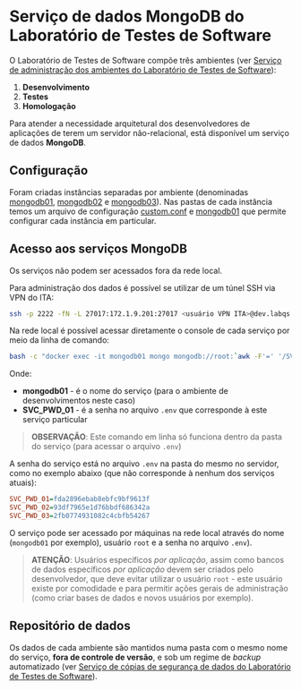 # Serviço de dados **MongoDB** do Laboratório de Testes de Software

O Laboratório de Testes de Software compõe três ambientes (ver [Serviço de administração dos ambientes do Laboratório de Testes de Software](../httpd/README.md)):

1. **Desenvolvimento**
1. **Testes**
1. **Homologação**

Para atender a necessidade arquitetural dos desenvolvedores de aplicações de terem um servidor não-relacional, está disponível um serviço de dados **MongoDB**.

## Configuração

Foram criadas instâncias separadas por ambiente (denominadas [mongodb01](./mongodb01), [mongodb02](./mongodb02) e [mongodb03](./mongodb03)). Nas pastas de cada instância temos um arquivo de configuração [custom.conf](./mongodb02) e [mongodb01](mongodb01/config/custom.conf) que permite configurar cada instância em particular.

## Acesso aos serviços **MongoDB**

Os serviços não podem ser acessados fora da rede local.

Para administração dos dados é possível se utilizar de um túnel SSH via VPN do ITA:

```bash
ssh -p 2222 -fN -L 27017:172.1.9.201:27017 <usuário VPN ITA>@dev.labqs.ita.br
```

Na rede local é possível acessar diretamente o console de cada serviço por meio da linha de comando:

```bash
bash -c "docker exec -it mongodb01 mongo mongodb://root:`awk -F'=' '/SVC_PWD_01/{ printf("%s\n",$2) }' .env`@localhost:27017"
```

Onde:
* **mongodb01** - é o nome do serviço (para o ambiente de desenvolvimentos neste caso)
* **SVC_PWD_01** - é a senha no arquivo `.env` que corresponde à este serviço particular

> **OBSERVAÇÃO**: Este comando em linha só funciona dentro da pasta do serviço (para acessar o arquivo `.env`)

A senha do serviço está no arquivo `.env` na pasta do mesmo no servidor, como no exemplo abaixo (que não corresponde à nenhum dos serviços atuais):

```ini
SVC_PWD_01=fda2896ebab8ebfc9bf9613f
SVC_PWD_02=93df7965e1d76bbdf686342a
SVC_PWD_03=2fb0774931082c4cbfb54267
```

O serviço pode ser acessado por máquinas na rede local através do nome (`mongodb01` por exemplo), usuário `root` e a senha no arquivo `.env`).

> **ATENÇÃO**: Usuários específicos *por aplicação*, assim como bancos de dados específicos *por aplicação* devem ser criados pelo desenvolvedor, que deve evitar utilizar o usuário `root` - este usuário existe por comodidade e para permitir ações gerais de administração (como criar bases de dados e novos usuários por exemplo).

## Repositório de dados

Os dados de cada ambiente são mantidos numa pasta com o mesmo nome do serviço, **fora de controle de versão**, e sob um regime de _backup_ automatizado (ver [Serviço de cópias de segurança de dados do Laboratório de Testes de Software](../backup/README.md)).